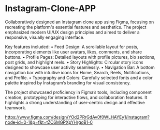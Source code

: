 # Instagram-Clone-APP
Collaboratively designed an Instagram clone app using Figma, focusing on recreating the platform's essential features and aesthetics. 
The project emphasized modern UI/UX design principles and aimed to deliver a responsive, visually engaging interface.

Key features included:
  •	Feed Design: A scrollable layout for posts, incorporating elements like user avatars, likes, comments, and share buttons.
  •	Profile Pages: Detailed layouts with profile pictures, bio sections, post grids, and highlight reels.
  •	Story Highlights: Circular story icons designed to showcase user activity seamlessly.
  •	Navigation Bar: A bottom navigation bar with intuitive icons for Home, Search, Reels, Notifications, and Profile.
  •	Typography and Colors: Carefully selected fonts and a color palette inspired by Instagram’s branding for visual consistency.
  
The project showcased proficiency in Figma’s tools, including component creation, prototyping for interactive flows, and collaboration features. 
It highlights a strong understanding of user-centric design and effective teamwork.

https://www.figma.com/design/YOd2PRrGdAv0f0WLHAYEy1/Instagram?node-id=0-1&p=f&t=tZC6MGPXpYHrgoB1-0
